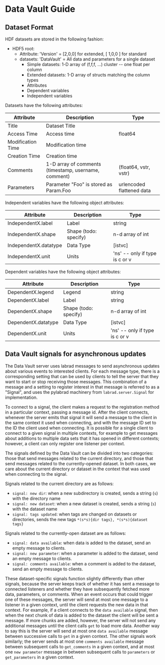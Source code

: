 # Data Vault Guide

## Dataset Format

HDF datasets are stored in the following fashion:

* HDF5 root:
    * Attribute: 'Version' = \[2,0,0\] for extended, \[ 1,0,0 \] for standard
    * datasets: 'DataVault' = All data and parameters for a single dataset
        * Simple datasets: 1-D array of (f,f,f, ...) cluster -- one float per column
        * Extended datasets: 1-D array of structs matching the column types
        * Attributes
        * Dependent variables
        * Independent variables

Datasets have the following attributes:

| Attribute         | Description                                          | Type                      |
|-------------------|------------------------------------------------------|---------------------------|
| Title             | Dataset Title                                        |                           |
| Access Time       | Access time                                          | float64                   |
| Modification Time | Modification time                                    |                           |
| Creation Time     | Creation time                                        |                           |
| Comments          | 1-D array of comments (timestamp, username, comment) | (float64, vstr, vstr)     |
| Parameters        | Parameter "Foo" is stored as Param.Foo               | urlencoded flattened data |

Independent variables have the following object attributes:

| Attribute             | Description           | Type                           |
|-----------------------|-----------------------|--------------------------------|
| IndependentX.label    | Label                 | string                         |
| IndependentX.shape    | Shape (todo: specify) | n-d array of int               |
| IndependentX.datatype | Data Type             | [istvc]                        |
| IndependentX.unit     | Units                 | 'ns' -- only if type is c or v |

Dependent variables have the following object attributes:

| Attribute           | Description           | Type                           |
|---------------------|-----------------------|--------------------------------|
| DependentX.legend   | Legend                | string                         |
| DependentX.label    | Label                 | string                         |
| DependentX.shape    | Shape (todo: specify) | n-d array of int               |
| DependentX.datatype | Data Type             | [istvc]                        |
| DependentX.unit     | Units                 | 'ns' -- only if type is c or v |

## Data Vault signals for asynchronous updates

The Data Vault server uses labrad messages to send asynchronous updates about various events to interested clients. For
each message type, there is a corresponding setting that can be used by clients to tell the server that they want to
start or stop receiving those messages. This combination of a message and a setting to register interest in that message
is referred to as a "Signal", and uses the pylabrad machinery from `labrad.server.Signal` for implementation.

To connect to a signal, the client makes a request to the registration method in a particular context, passing a message
id. After the client connects, whenever the server emits that signal it will send a message to the client in the same
context it used when connecting, and with the message ID set to the ID the client used when connecting. It is possible
for a single client to connect to a given signal in multiple contexts, for example to get messages about additions to
multiple data sets that it has opened in different contexts; however, a client can only register one listener per
context.

The signals defined by the Data Vault can be divided into two categories: those that send messages related to the
current directory, and those that send messages related to the currently-opened dataset. In both cases, we care about
the current directory or dataset in the context that was used when connecting to the signal.

Signals related to the current directory are as follows:

* `signal: new dir`: when a new subdirectory is created, sends a string (`s`) with the directory name
* `signal: new dataset`: when a new dataset is created, sends a string (`s`) with the dataset name
* `signal: tags updated`: when tags are changed on datasets or directories, sends the new
  tags `*(s*s){dir tags}, *(s*s){dataset tags}`

Signals related to the currently-open dataset are as follows:

* `signal: data available`: when data is added to the dataset, send an empty message to clients.
* `signal: new parameter`: when a parameter is added to the dataset, send an empty message to clients.
* `signal: comments available`: when a comment is added to the dataset, send an empty message to clients.

These dataset-specific signals function slightly differently than other signals, because the server keeps track of
whether it has sent a message to connected listeners and whether they have subsequently fetched more data, parameters,
or comments. When an event occurs that could trigger one of these messages, the server will send at most one message to
a listener in a given context, until the client requests the new data in that context. For example, if a client connects
to the `data available` signal, then when the next chunk of data is added to the dataset the client will be sent a
message. If more chunks are added, however, the server will not send any additional messages until the client
calls `get` to load more data. Another way to say this is the server will send at most one `data available` message
between successive calls to `get`
in a given context. The other signals work similarly; the server sends at most one `comments available` message between
subsequent calls to `get_comments` in a given context, and at most one `new parameter` message in between subsequent
calls to `parameters` or `get_parameters` in a given context.
